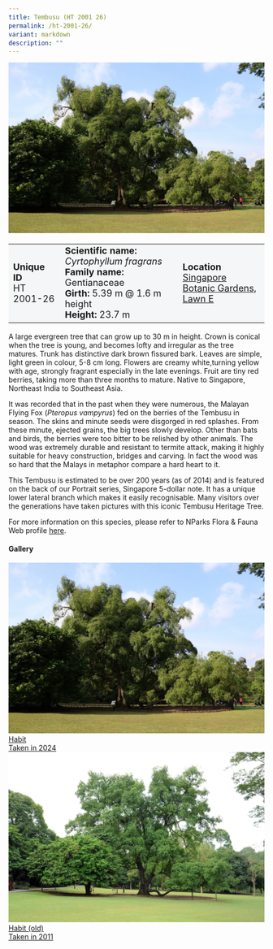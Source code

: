 ```yaml
---
title: Tembusu (HT 2001 26)
permalink: /ht-2001-26/
variant: markdown
description: ""
---
```

<img src="/images/Heritage_trees_photos/cyrfra_ht2001-26_habit.jpg"> 
<table style="minWidth: 100px; font-size: 18px; background: #F4F6F7">
<tbody><tr>
<td rowspan="1" colspan="1">
<strong>Unique ID</strong>
<br>HT 2001-26
</td>
<td rowspan="1" colspan="1">
<strong>Scientific name:</strong> <em>Cyrtophyllum fragrans</em> 
<br><strong>Family name:</strong> Gentianaceae
<br><strong>Girth:</strong> 5.39 m @ 1.6 m height
<br><strong>Height: </strong>23.7 m
</td>
<td rowspan="1" colspan="1"><strong>Location</strong><a href="https://www.onemap.gov.sg/?lat=1.3085900000014634&amp;lng=103.81682899999699">
<br>Singapore Botanic Gardens,
<br>Lawn E</a>
</td>
</tr>
</tbody></table>
<p>A large evergreen tree that can grow up to 30 m in height. Crown is conical when the tree is young, and becomes lofty and irregular as the tree matures. Trunk has distinctive dark brown fissured bark. Leaves are simple, light green in colour, 5-8 cm long. Flowers are creamy white,turning yellow with age, strongly fragrant especially in the late evenings. Fruit are tiny red berries, taking more than three months to mature. Native to Singapore, Northeast India to Southeast Asia. 
  
</p><p>It was recorded that in the past when they were numerous, the Malayan Flying Fox (<em>Pteropus vampyrus</em>) fed on the berries of the Tembusu in season. The skins and minute seeds were disgorged in red splashes. From these minute, ejected grains, the big trees slowly develop. Other than bats and birds, the berries were too bitter to be relished by other animals. The wood was extremely durable and resistant to termite attack, making it highly suitable for heavy construction, bridges and carving. In fact the wood was so hard that the Malays in metaphor compare a hard heart to it. </p>

<p>This Tembusu is estimated to be over 200 years (as of 2014) and is featured on the back of our Portrait series, Singapore 5-dollar note. It has a unique lower lateral branch which makes it easily recognisable. Many visitors over the generations have taken pictures with this iconic Tembusu Heritage Tree.

</p><p>For more information on this species, please refer to NParks Flora &amp; Fauna Web profile <a href="https://www.nparks.gov.sg/florafaunaweb/flora/2/8/2895">here</a>.

</p><h4>Gallery</h4>
<div class="isomer-card-grid">
<a href="/images/Heritage_trees_photos/cyrfra_ht2001-26_habit.jpg" class="isomer-card">
<div class="isomer-card-image">
<div class="isomer-image-wrapper"><img src="/images/Heritage_trees_photos/cyrfra_ht2001-26_habit.jpg"></div></div>
<div class="isomer-card-body"><div class="isomer-card-title">Habit</div><div class="isomer-card-description">Taken in 2024</div></div></a>
	
<a href="/images/Heritage_trees_photos/cyrfra_ht2001-26_habitold.jpg" class="isomer-card">
<div class="isomer-card-image">
<div class="isomer-image-wrapper"><img src="/images/Heritage_trees_photos/cyrfra_ht2001-26_habitold.jpg"></div></div>
<div class="isomer-card-body"><div class="isomer-card-title">Habit (old)</div><div class="isomer-card-description">Taken in 2011</div></div></a></div>